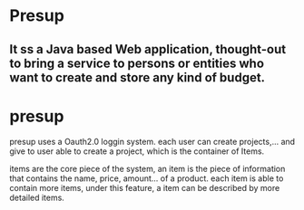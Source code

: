 Presup
=======
It ss a Java based Web application, thought-out to bring a service
to persons or entities who want to create and store any kind of budget.
----------
# presup
presup uses a Oauth2.0 loggin system.
each user can create projects,...
and give to user able to create a project,
which is the container of Items.

items are the core piece of the system,
an item is the piece of information that contains the name, price, amount... of a product.
each item is able to contain more items,
under this feature, a item can be described by more detailed items.









